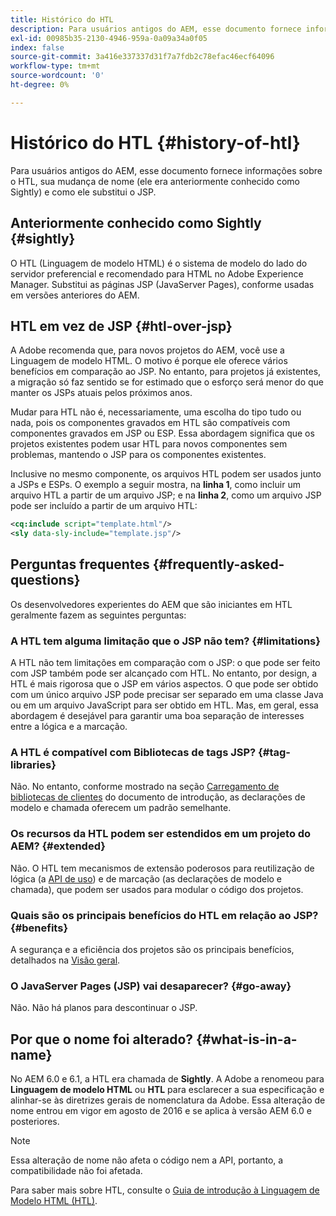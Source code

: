 ```yaml
---
title: Histórico do HTL
description: Para usuários antigos do AEM, esse documento fornece informações sobre o HTL, sua mudança de nome (ele era anteriormente conhecido como Sightly) e como ele substitui o JSP.
exl-id: 00985b35-2130-4946-959a-0a09a34a0f05
index: false
source-git-commit: 3a416e337337d31f7a7fdb2c78efac46ecf64096
workflow-type: tm+mt
source-wordcount: '0'
ht-degree: 0%

---
```



# Histórico do HTL {#history-of-htl}

Para usuários antigos do AEM, esse documento fornece informações sobre o HTL, sua mudança de nome (ele era anteriormente conhecido como Sightly) e como ele substitui o JSP.

## Anteriormente conhecido como Sightly {#sightly}

O HTL (Linguagem de modelo HTML) é o sistema de modelo do lado do servidor preferencial e recomendado para HTML no Adobe Experience Manager. Substitui as páginas JSP (JavaServer Pages), conforme usadas em versões anteriores do AEM.

## HTL em vez de JSP {#htl-over-jsp}

A Adobe recomenda que, para novos projetos do AEM, você use a Linguagem de modelo HTML. O motivo é porque ele oferece vários benefícios em comparação ao JSP. No entanto, para projetos já existentes, a migração só faz sentido se for estimado que o esforço será menor do que manter os JSPs atuais pelos próximos anos.

Mudar para HTL não é, necessariamente, uma escolha do tipo tudo ou nada, pois os componentes gravados em HTL são compatíveis com componentes gravados em JSP ou ESP. Essa abordagem significa que os projetos existentes podem usar HTL para novos componentes sem problemas, mantendo o JSP para os componentes existentes.

Inclusive no mesmo componente, os arquivos HTL podem ser usados junto a JSPs e ESPs. O exemplo a seguir mostra, na **linha 1**, como incluir um arquivo HTL a partir de um arquivo JSP; e na **linha 2**, como um arquivo JSP pode ser incluído a partir de um arquivo HTL:

```xml
<cq:include script="template.html"/>
<sly data-sly-include="template.jsp"/>
```

## Perguntas frequentes {#frequently-asked-questions}

Os desenvolvedores experientes do AEM que são iniciantes em HTL geralmente fazem as seguintes perguntas:

### A HTL tem alguma limitação que o JSP não tem? {#limitations}

A HTL não tem limitações em comparação com o JSP: o que pode ser feito com JSP também pode ser alcançado com HTL. No entanto, por design, a HTL é mais rigorosa que o JSP em vários aspectos. O que pode ser obtido com um único arquivo JSP pode precisar ser separado em uma classe Java ou em um arquivo JavaScript para ser obtido em HTL. Mas, em geral, essa abordagem é desejável para garantir uma boa separação de interesses entre a lógica e a marcação.

### A HTL é compatível com Bibliotecas de tags JSP? {#tag-libraries}

Não. No entanto, conforme mostrado na seção [Carregamento de bibliotecas de clientes](getting-started.md#loading-client-libraries) do documento de introdução, as declarações de modelo e chamada oferecem um padrão semelhante.

### Os recursos da HTL podem ser estendidos em um projeto do AEM? {#extended}

Não. O HTL tem mecanismos de extensão poderosos para reutilização de lógica (a [API de uso](#use-api-for-accessing-logic)) e de marcação (as declarações de modelo e chamada), que podem ser usados para modular o código dos projetos.

### Quais são os principais benefícios do HTL em relação ao JSP? {#benefits}

A segurança e a eficiência dos projetos são os principais benefícios, detalhados na [Visão geral](overview.md).

### O JavaServer Pages (JSP) vai desaparecer? {#go-away}

Não. Não há planos para descontinuar o JSP.

## Por que o nome foi alterado? {#what-is-in-a-name}

No AEM 6.0 e 6.1, a HTL era chamada de **Sightly**. A Adobe a renomeou para **Linguagem de modelo HTML** ou **HTL** para esclarecer a sua especificação e alinhar-se às diretrizes gerais de nomenclatura da Adobe. Essa alteração de nome entrou em vigor em agosto de 2016 e se aplica à versão AEM 6.0 e posteriores.

>[!NOTE]
>
>Essa alteração de nome não afeta o código nem a API, portanto, a compatibilidade não foi afetada.

Para saber mais sobre HTL, consulte o [Guia de introdução à Linguagem de Modelo HTML (HTL)](overview.md).
